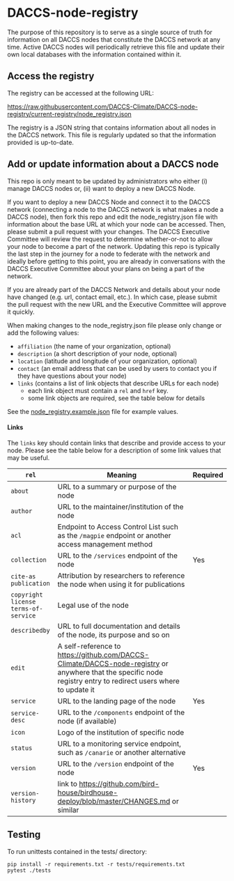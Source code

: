 # DACCS-node-registry

The purpose of this repository is to serve as a single source of truth for information on all DACCS nodes that 
constitute the DACCS network at any time. Active DACCS nodes will periodically retrieve this file and update their 
own local databases with the information contained within it.

## Access the registry

The registry can be accessed at the following URL:

https://raw.githubusercontent.com/DACCS-Climate/DACCS-node-registry/current-registry/node_registry.json

The registry is a JSON string that contains information about all nodes in the DACCS network. This file is regularly
updated so that the information provided is up-to-date.

## Add or update information about a DACCS node

This repo is only meant to be updated by administrators who either (i) manage DACCS nodes or, (ii) want to deploy a 
new DACCS Node. 

If you want to deploy a new DACCS Node and connect it to the DACCS network (connecting a node to the DACCS network 
is what makes a node a DACCS node), then fork this repo and edit the node_registry.json file with information about 
the base URL at which your node can be accessed. Then, please submit a pull request with your changes. The DACCS 
Executive Committee will review the request to determine whether-or-not to allow your node to become a part of the 
network. Updating this repo is typically the last step in the journey for a node to federate with the network and 
ideally before getting to this point, you are already in conversations with the DACCS Executive Committee about your 
plans on being a part of the network.

If you are already part of the DACCS Network and details about your node have changed (e.g. url, contact email, etc.). 
In which case, please submit the pull request with the new URL and the Executive Committee will approve it quickly.

When making changes to the node_registry.json file please only change or add the following values:
  - `affiliation` (the name of your organization, optional)
  - `description` (a short description of your node, optional)
  - `location` (latitude and longitude of your organization, optional)
  - `contact` (an email address that can be used by users to contact you if they have questions about your node)
  - `links` (contains a list of link objects that describe URLs for each node)
    - each link object must contain a `rel` and `href` key. 
    - some link objects are required, see the table below for details

See the [node_registry.example.json](doc/node_registry.example.json) file for example values.

#### Links

The `links` key should contain links that describe and provide access to your node. Please see the table below
for a description of some link values that may be useful.

| `rel`                                              | Meaning                                                                                                                                                         | Required | 
|----------------------------------------------------|-----------------------------------------------------------------------------------------------------------------------------------------------------------------|----------|
| `about`                                            | URL to a summary or purpose of the node                                                                                                                         |          |
| `author`                                           | URL to the maintainer/institution of the node                                                                                                                   |          |
| `acl`                                              | Endpoint to Access Control List such as the `/magpie` endpoint or another access management method                                                              |          |
| `collection`                                       | URL to the `/services` endpoint of the node                                                                                                                     | Yes      |
| `cite-as` <br> `publication`                       | Attribution by researchers to reference the node when using it for publications                                                                                 |          |
| `copyright` <br> `license` <br> `terms-of-service` | Legal use of the node                                                                                                                                           |          |
| `describedby`                                      | URL to full documentation and details of the node, its purpose and so on                                                                                        |          | 
| `edit`                                             | A self-reference to https://github.com/DACCS-Climate/DACCS-node-registry or anywhere that the specific node registry entry to redirect users where to update it |          | 
| `service`                                          | URL to the landing page of the node                                                                                                                             | Yes      |
| `service-desc`                                     | URL to the `/components` endpoint of the node (if available)                                                                                                    |          |
| `icon`                                             | Logo of the institution of specific node                                                                                                                        |          | 
| `status`                                           | URL to a monitoring service endpoint, such as `/canarie` or another alternative                                                                                 |          | 
| `version`                                          | URL to the `/version` endpoint of the node                                                                                                                      | Yes      |
| `version-history`                                  | link to https://github.com/bird-house/birdhouse-deploy/blob/master/CHANGES.md or similar                                                                        |          |

## Testing

To run unittests contained in the tests/ directory:

```shell
pip install -r requirements.txt -r tests/requirements.txt
pytest ./tests
```
